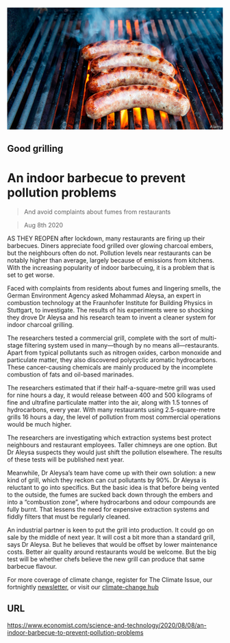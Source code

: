 ![](./images/20200808_STP001_0.jpg)

## Good grilling

# An indoor barbecue to prevent pollution problems

> And avoid complaints about fumes from restaurants

> Aug 8th 2020

AS THEY REOPEN after lockdown, many restaurants are firing up their barbecues. Diners appreciate food grilled over glowing charcoal embers, but the neighbours often do not. Pollution levels near restaurants can be notably higher than average, largely because of emissions from kitchens. With the increasing popularity of indoor barbecuing, it is a problem that is set to get worse.

Faced with complaints from residents about fumes and lingering smells, the German Environment Agency asked Mohammad Aleysa, an expert in combustion technology at the Fraunhofer Institute for Building Physics in Stuttgart, to investigate. The results of his experiments were so shocking they drove Dr Aleysa and his research team to invent a cleaner system for indoor charcoal grilling.

The researchers tested a commercial grill, complete with the sort of multi-stage filtering system used in many—though by no means all—restaurants. Apart from typical pollutants such as nitrogen oxides, carbon monoxide and particulate matter, they also discovered polycyclic aromatic hydrocarbons. These cancer-causing chemicals are mainly produced by the incomplete combustion of fats and oil-based marinades.

The researchers estimated that if their half-a-square-metre grill was used for nine hours a day, it would release between 400 and 500 kilograms of fine and ultrafine particulate matter into the air, along with 1.5 tonnes of hydrocarbons, every year. With many restaurants using 2.5-square-metre grills 16 hours a day, the level of pollution from most commercial operations would be much higher.

The researchers are investigating which extraction systems best protect neighbours and restaurant employees. Taller chimneys are one option. But Dr Aleysa suspects they would just shift the pollution elsewhere. The results of these tests will be published next year.

Meanwhile, Dr Aleysa’s team have come up with their own solution: a new kind of grill, which they reckon can cut pollutants by 90%. Dr Aleysa is reluctant to go into specifics. But the basic idea is that before being vented to the outside, the fumes are sucked back down through the embers and into a “combustion zone”, where hydrocarbons and odour compounds are fully burnt. That lessens the need for expensive extraction systems and fiddly filters that must be regularly cleaned.

An industrial partner is keen to put the grill into production. It could go on sale by the middle of next year. It will cost a bit more than a standard grill, says Dr Aleysa. But he believes that would be offset by lower maintenance costs. Better air quality around restaurants would be welcome. But the big test will be whether chefs believe the new grill can produce that same barbecue flavour.

For more coverage of climate change, register for The Climate Issue, our fortnightly [newsletter](https://www.economist.com//theclimateissue/), or visit our [climate-change hub](https://www.economist.com//news/2020/04/24/the-economists-coverage-of-climate-change)

## URL

https://www.economist.com/science-and-technology/2020/08/08/an-indoor-barbecue-to-prevent-pollution-problems
